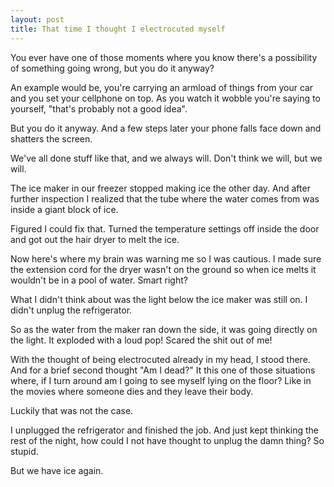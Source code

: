 ```yaml
---
layout: post
title: That time I thought I electrocuted myself
---
```

You ever have one of those moments where you know there's a possibility of something going wrong, but you do it anyway?

An example would be, you're carrying an armload of things from your car and you set your cellphone on top. As you watch it wobble you're saying to yourself, "that's probably not a good idea".

But you do it anyway. And a few steps later your phone falls face down and shatters the screen.

We've all done stuff like that, and we always will. Don't think we will, but we will.

The ice maker in our freezer stopped making ice the other day. And after further inspection I realized that the tube where the water comes from was inside a giant block of ice. 

Figured I could fix that. Turned the temperature settings off inside the door and got out the hair dryer to melt the ice.

Now here's where my brain was warning me so I was cautious. I made sure the extension cord for the dryer wasn't on the ground so when ice melts it wouldn't be in a pool of water. Smart right?

What I didn't think about was the light below the ice maker was still on. I didn't unplug the refrigerator.

So as the water from the maker ran down the side, it was going directly on the light. It exploded with a loud pop! Scared the shit out of me!

With the thought of being electrocuted already in my head, I stood there. And for a brief second thought "Am I dead?" It this one of those situations where, if I turn around am I going to see myself lying on the floor? Like in the movies where someone dies and they leave their body.

Luckily that was not the case.

I unplugged the refrigerator and finished the job. And just kept thinking the rest of the night, how could I not have thought to unplug the damn thing? So stupid.

But we have ice again.